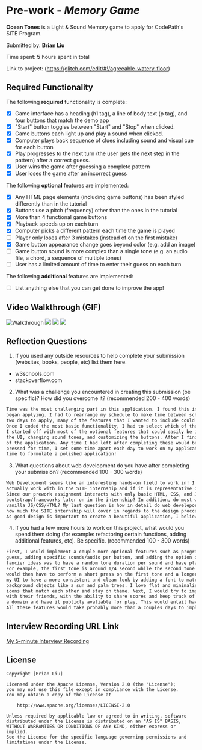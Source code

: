 # Pre-work - *Memory Game*

**Ocean Tones** is a Light & Sound Memory game to apply for CodePath's SITE Program. 

Submitted by: **Brian Liu**

Time spent: **5** hours spent in total

Link to project: (https://glitch.com/edit/#!/agreeable-watery-floor)

## Required Functionality

The following **required** functionality is complete:

* [x] Game interface has a heading (h1 tag), a line of body text (p tag), and four buttons that match the demo app
* [x] "Start" button toggles between "Start" and "Stop" when clicked. 
* [x] Game buttons each light up and play a sound when clicked. 
* [x] Computer plays back sequence of clues including sound and visual cue for each button
* [x] Play progresses to the next turn (the user gets the next step in the pattern) after a correct guess. 
* [x] User wins the game after guessing a complete pattern
* [x] User loses the game after an incorrect guess

The following **optional** features are implemented:

* [x] Any HTML page elements (including game buttons) has been styled differently than in the tutorial
* [x] Buttons use a pitch (frequency) other than the ones in the tutorial
* [x] More than 4 functional game buttons
* [x] Playback speeds up on each turn
* [x] Computer picks a different pattern each time the game is played
* [ ] Player only loses after 3 mistakes (instead of on the first mistake)
* [x] Game button appearance change goes beyond color (e.g. add an image)
* [ ] Game button sound is more complex than a single tone (e.g. an audio file, a chord, a sequence of multiple tones)
* [ ] User has a limited amount of time to enter their guess on each turn

The following **additional** features are implemented:

- [ ] List anything else that you can get done to improve the app!

## Video Walkthrough (GIF)

![Walkthrough](http://g.recordit.co/I197i0OUi2.gif)
![](gif2-link-here)
![](gif3-link-here)
![](gif4-link-here)

## Reflection Questions
1. If you used any outside resources to help complete your submission (websites, books, people, etc) list them here. 

* w3schools.com
* stackoverflow.com

2. What was a challenge you encountered in creating this submission (be specific)? How did you overcome it? (recommended 200 - 400 words) 
```markdown
Time was the most challenging part in this application. I found this internship opportunity on March 30, and immediately
began applying. I had to rearrange my schedule to make time between schoolwork for this application. Because I only had
two days to apply, many of the features that I wanted to include could not be implemented due to time constraints.
Once I coded the most basic functionality, I had to select which of the optional features I wanted to work on.
I started off with most of the optional features that could easily be implemented in one sit-down such as improving
the UI, changing sound tones, and customizing the buttons. After I finished these features, I worked on the other parts
of the application. Any time I had left after completing these would be dedicated to polishing my game. Even though I was
pressed for time, I set some time apart each day to work on my application. I made sure to use any possible bit of spare 
time to formulate a polished application! 
```

3. What questions about web development do you have after completing your submission? (recommended 100 - 300 words) 
```markdown
Web Development seems like an interesting hands-on field to work in! I'm interested to see what we will 
actually work with in the SITE internship and if it is representative of what real web developers do in the industry. 
Since our prework assignment interacts with only basic HTML, CSS, and Javascript, my question is; will we be working with 
bootstrap/frameworks later on in the internship? In addition, do most web developers only use frameworks without using 
vanilla JS/CSS/HTML? My last question is how in detail do web develepors need to know about ux design? I was wondering 
how much the SITE internship will cover in regards to the design proccess, which I feel like is not covered enough. 
As good design is important to create a beautiful application, I believe CS classes don't really touch on this topic enough.
```

4. If you had a few more hours to work on this project, what would you spend them doing (for example: refactoring certain functions, adding additional features, etc). Be specific. (recommended 100 - 300 words) 
```markdown
First, I would implement a couple more optional features such as programming a limited amount of time for each 
guess, adding specific sounds/audio per button, and adding the option of 3 guesses before the game ends. One of my 
fancier ideas was to have a random tone duration per sound and have players replicate the duration of the tone. 
For example, the first tone is around 1/4 second while the second tone is around 1 second. The player 
would then have to perform a short press on the first tone and a longer press on the second tone. Next, I would revamp 
my UI to have a more consistent and clean look by adding a font to match my beach theme and including more images as 
background objects like a sun and palm trees. I love flat and minimalistic design, so I would add consistent vector 
icons that match each other and stay on theme. Next, I would try to implement a scoreboard, where players can compete 
with their friends, with the ability to share scores and keep track of their progress. Finally, I would push this to 
a domain and have it publicly avaliable for play. This would entail having a online database to store player progress. 
All these features would take probably more than a couples days to implement. 

```

## Interview Recording URL Link

[My 5-minute Interview Recording](https://www.loom.com/share/42217a8aa18a43e28ac3e58d067df6e9)


## License

    Copyright [Brian Liu]

    Licensed under the Apache License, Version 2.0 (the "License");
    you may not use this file except in compliance with the License.
    You may obtain a copy of the License at

        http://www.apache.org/licenses/LICENSE-2.0

    Unless required by applicable law or agreed to in writing, software
    distributed under the License is distributed on an "AS IS" BASIS,
    WITHOUT WARRANTIES OR CONDITIONS OF ANY KIND, either express or implied.
    See the License for the specific language governing permissions and
    limitations under the License.
